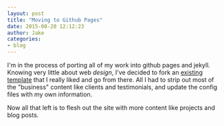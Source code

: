 ```yaml
---
layout: post
title: "Moving to Github Pages"
date: 2015-08-20 12:12:23
author: Jake
categories:
- blog
---
```


I'm in the process of porting all of my work into github pages and jekyll.  Knowing very little about web <i>design</i>, I've decided to fork an [existing template](https://github.com/st4ple/solid-jekyll) that I really liked and go from there.  All I had to strip out most of the "business" content like clients and testimonials, and update the config files with my own information.

Now all that left is to flesh out the site with more content like projects and blog posts.
